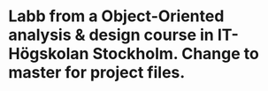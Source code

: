 # Labb from a Object-Oriented analysis & design course in IT-Högskolan Stockholm. Change to master for project files.
